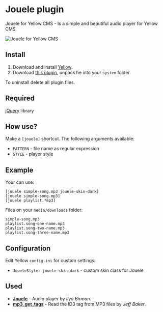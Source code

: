 Jouele plugin
=============
Jouele for Yellow CMS - Is a simple and beautiful audio player for Yellow CMS.

![Jouele for Yellow CMS](https://raw.githubusercontent.com/kodersha/yellow-plugin-jouele/master/screenshot.png)

Install
-------
1. Download and install [Yellow](https://github.com/datenstrom/yellow/).
2. Download [this plugin](https://github.com/kodersha/yellow-plugin-jouele/archive/master.zip), unpack he into your `system` folder.

To uninstall delete all plugin files.

Required
--------
[jQuery](https://jquery.com) library

How use?
--------
Make a `[jouele]` shortcut. The following arguments available:

- `PATTERN` - file name as regular expression
- `STYLE` - player style

Example
-------
Your can use:

    [jouele simple-song.mp3 jouele-skin-dark]
    [jouele simple-song.mp3]
    [jouele playlist.*mp3]

Files on your `media/downloads` folder:

    simple-song.mp3
    playlist.song-one-name.mp3
    playlist.song-two-name.mp3
    playlist.song-three-name.mp3

Configuration
-------------
Edit Yellow `config.ini` for custom settings:

- `JoueleStyle: jouele-skin-dark` - custom skin class for Jouele

Used
-------
* **[Jouele](https://ilyabirman.net/projects/jouele/)** - Audio player by *Ilya Birman*.
* **[mp3_get_tags](http://www.seabreezecomputers.com/tips/mp3_id3_tag.htm)** - Read the ID3 tag from MP3 files by *Jeff Baker*.